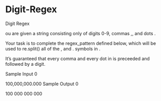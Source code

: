 # Digit-Regex
Digit Regex

ou are given a string  consisting only of digits 0-9, commas ,, and dots .

Your task is to complete the regex_pattern defined below, which will be used to re.split() all of the , and . symbols in .

It’s guaranteed that every comma and every dot in  is preceeded and followed by a digit.

Sample Input 0

100,000,000.000
Sample Output 0

100
000
000
000
